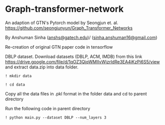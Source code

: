 # Graph-transformer-network
An adaption of GTN's Pytorch model by Seongjun et. al. <https://github.com/seongjunyun/Graph_Transformer_Networks>

By Anshuman Sinha (anshs@gatech.edu)/ (sinha.anshuman16@gmail.com)

Re-creation of original GTN paper code in tensorflow

DBLP dataset. Download datasets (DBLP, ACM, IMDB) from this link <https://drive.google.com/file/d/1qOZ3QjqWMIIvWjzrIdRe3EA4iKzPi6S5/view>  and extract data.zip into data folder.

`! mkdir data`

`! cd data`

Copy all the data files in .pkl format in the folder data and cd to parent directory

Run the following code in parent directory

`! python main.py --dataset DBLP --num_layers 3`
